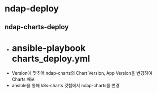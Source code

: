 # ndap-deploy

## ndap-charts-deploy
- # ansible-playbook charts_deploy.yml
- Version에 맞추어 ndap-charts의 Chart Version, App Version을 변경하여 Charts 배포
- ansible을 통해 k8s-charts 깃헙에서 ndap-charts를 변경
